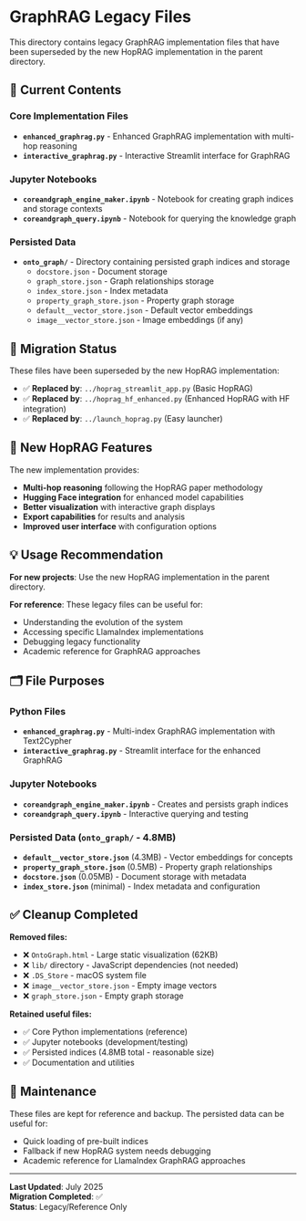 # GraphRAG Legacy Files

This directory contains legacy GraphRAG implementation files that have been superseded by the new HopRAG implementation in the parent directory.

## 📁 Current Contents

### Core Implementation Files
- **`enhanced_graphrag.py`** - Enhanced GraphRAG implementation with multi-hop reasoning
- **`interactive_graphrag.py`** - Interactive Streamlit interface for GraphRAG

### Jupyter Notebooks
- **`coreandgraph_engine_maker.ipynb`** - Notebook for creating graph indices and storage contexts
- **`coreandgraph_query.ipynb`** - Notebook for querying the knowledge graph

### Persisted Data
- **`onto_graph/`** - Directory containing persisted graph indices and storage
  - `docstore.json` - Document storage
  - `graph_store.json` - Graph relationships storage
  - `index_store.json` - Index metadata
  - `property_graph_store.json` - Property graph storage
  - `default__vector_store.json` - Default vector embeddings
  - `image__vector_store.json` - Image embeddings (if any)

## 🔄 Migration Status

These files have been superseded by the new HopRAG implementation:

- ✅ **Replaced by**: `../hoprag_streamlit_app.py` (Basic HopRAG)
- ✅ **Replaced by**: `../hoprag_hf_enhanced.py` (Enhanced HopRAG with HF integration)
- ✅ **Replaced by**: `../launch_hoprag.py` (Easy launcher)

## 🚀 New HopRAG Features

The new implementation provides:
- **Multi-hop reasoning** following the HopRAG paper methodology
- **Hugging Face integration** for enhanced model capabilities
- **Better visualization** with interactive graph displays
- **Export capabilities** for results and analysis
- **Improved user interface** with configuration options

## 💡 Usage Recommendation

**For new projects**: Use the new HopRAG implementation in the parent directory.

**For reference**: These legacy files can be useful for:
- Understanding the evolution of the system
- Accessing specific LlamaIndex implementations
- Debugging legacy functionality
- Academic reference for GraphRAG approaches

## 🗂️ File Purposes

### Python Files
- **`enhanced_graphrag.py`** - Multi-index GraphRAG implementation with Text2Cypher
- **`interactive_graphrag.py`** - Streamlit interface for the enhanced GraphRAG

### Jupyter Notebooks
- **`coreandgraph_engine_maker.ipynb`** - Creates and persists graph indices
- **`coreandgraph_query.ipynb`** - Interactive querying and testing

### Persisted Data (`onto_graph/` - 4.8MB)
- **`default__vector_store.json`** (4.3MB) - Vector embeddings for concepts
- **`property_graph_store.json`** (0.5MB) - Property graph relationships
- **`docstore.json`** (0.05MB) - Document storage with metadata
- **`index_store.json`** (minimal) - Index metadata and configuration

## ✅ Cleanup Completed

**Removed files:**
- ❌ `OntoGraph.html` - Large static visualization (62KB)
- ❌ `lib/` directory - JavaScript dependencies (not needed)
- ❌ `.DS_Store` - macOS system file
- ❌ `image__vector_store.json` - Empty image vectors
- ❌ `graph_store.json` - Empty graph storage

**Retained useful files:**
- ✅ Core Python implementations (reference)
- ✅ Jupyter notebooks (development/testing)
- ✅ Persisted indices (4.8MB total - reasonable size)
- ✅ Documentation and utilities

## 🔧 Maintenance

These files are kept for reference and backup. The persisted data can be useful for:
- Quick loading of pre-built indices
- Fallback if new HopRAG system needs debugging
- Academic reference for LlamaIndex GraphRAG approaches

---

**Last Updated**: July 2025  
**Migration Completed**: ✅  
**Status**: Legacy/Reference Only